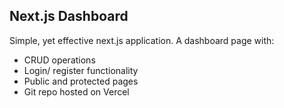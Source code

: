 ## Next.js Dashboard

Simple, yet effective next.js application. A dashboard page with:

- CRUD operations
- Login/ register functionality
- Public and protected pages
- Git repo hosted on Vercel
